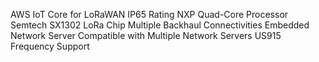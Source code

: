 AWS IoT Core for LoRaWAN
IP65 Rating
NXP Quad-Core Processor
Semtech SX1302 LoRa Chip
Multiple Backhaul Connectivities
Embedded Network Server
Compatible with Multiple Network Servers
US915 Frequency Support
